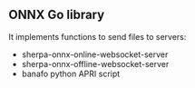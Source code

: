 ## ONNX Go library
It implements functions to send files to servers:
- sherpa-onnx-online-websocket-server
- sherpa-onnx-offline-websocket-server
- banafo python APRI script

